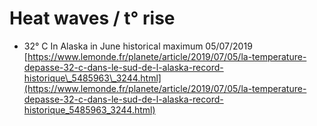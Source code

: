 # Heat waves / t° rise

* 32° C In Alaska in June historical maximum 05/07/2019 [https://www.lemonde.fr/planete/article/2019/07/05/la-temperature-depasse-32-c-dans-le-sud-de-l-alaska-record-historique\_5485963\_3244.html](https://www.lemonde.fr/planete/article/2019/07/05/la-temperature-depasse-32-c-dans-le-sud-de-l-alaska-record-historique_5485963_3244.html)

